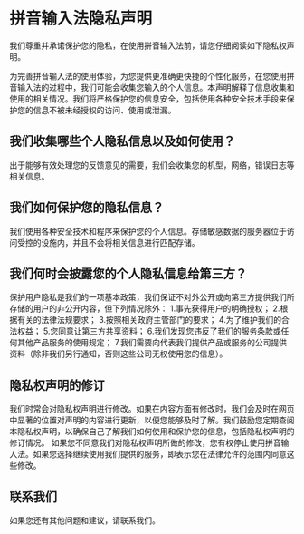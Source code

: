 拼音输入法隐私声明
=========

我们尊重并承诺保护您的隐私，在使用拼音输入法前，请您仔细阅读如下隐私权声明。

为完善拼音输入法的使用体验，为您提供更准确更快捷的个性化服务，在您使用拼音输入法的过程中，我们可能会收集您输入的个人信息。本声明解释了信息收集和使用的相关情况。我们将严格保护您的信息安全，包括使用各种安全技术手段来保护您的信息不被未经授权的访问、使用或泄漏。

我们收集哪些个人隐私信息以及如何使用？
-------
出于能够有效处理您的反馈意见的需要，我们会收集您的机型，网络，错误日志等相关信息。

我们如何保护您的隐私信息？
-------
我们使用各种安全技术和程序来保护您的个人信息。存储敏感数据的服务器位于访问受控的设施内，并且不会将相关信息进行匹配存储。

我们何时会披露您的个人隐私信息给第三方？
-------
保护用户隐私是我们的一项基本政策，我们保证不对外公开或向第三方提供我们所存储的用户的非公开内容，但下列情况除外：
1.事先获得用户的明确授权；
2.根据有关的法律法规要求；
3.按照相关政府主管部门的要求；
4.为了维护我们的合法权益；
5.您同意让第三方共享资料；
6.我们发现您违反了我们的服务条款或任何其他产品服务的使用规定；
7.我们需要向代表我们提供产品或服务的公司提供资料（除非我们另行通知，否则这些公司无权使用您的信息）。

隐私权声明的修订
-------
我们时常会对隐私权声明进行修改。如果在内容方面有修改时，我们会及时在网页中显著的位置对声明的内容进行更新，以便您能够及时了解。我们鼓励您定期查阅本隐私权声明，以确保自己了解我们如何使用和保护您的信息，包括隐私权声明的修订情况。
如果您不同意我们对隐私权声明所做的修改，您有权停止使用拼音输入法。如果您选择继续使用我们提供的服务，即表示您在法律允许的范围内同意这些修改。

联系我们
-------
如果您还有其他问题和建议，请联系我们。

